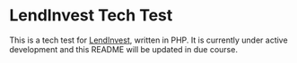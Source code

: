 # LendInvest Tech Test

This is a tech test for [LendInvest](https://www.lendinvest.com/), written in PHP. It is currently under active development and this README will be updated in due course. 
